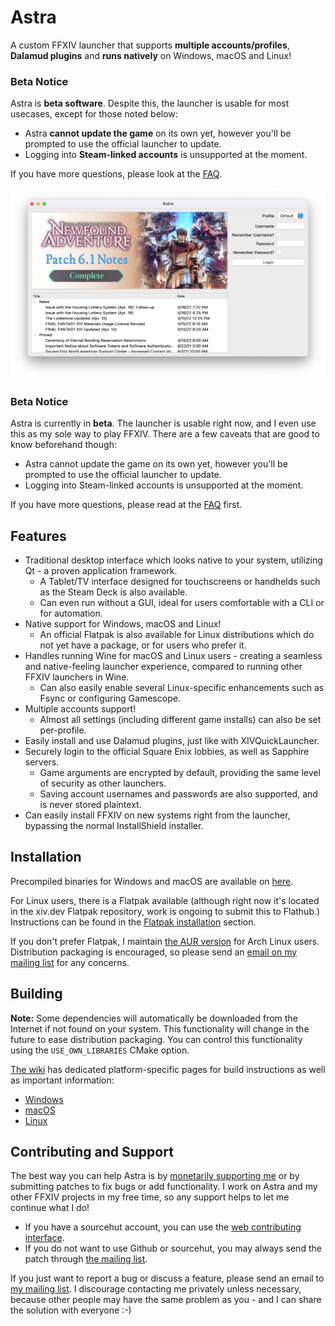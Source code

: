 # Astra

A custom FFXIV launcher that supports **multiple accounts/profiles**, **Dalamud plugins** and **runs natively** on
Windows, macOS and Linux!

### Beta Notice
Astra is **beta software**. Despite this, the launcher is usable for most usecases, except for those noted below:

* Astra **cannot update the game** on its own yet, however you'll be prompted to use the official launcher to update.
* Logging into **Steam-linked accounts** is unsupported at the moment.

If you have more questions, please look at the [FAQ](https://xiv.zone/astra/faq).

![Main Screenshot](misc/screenshot.png)

### Beta Notice
Astra is currently in **beta**. The launcher is usable right now, and I even use this as my sole way to play FFXIV.
There are a few caveats that are good to know beforehand though:

* Astra cannot update the game on its own yet, however you'll be prompted to use the official launcher to update.
* Logging into Steam-linked accounts is unsupported at the moment.

If you have more questions, please read at the [FAQ](https://xiv.zone/astra/faq) first.

## Features
* Traditional desktop interface which looks native to your system, utilizing Qt - a proven application framework.
  * A Tablet/TV interface designed for touchscreens or handhelds such as the Steam Deck is also available.
  * Can even run without a GUI, ideal for users comfortable with a CLI or for automation.
* Native support for Windows, macOS and Linux!
  * An official Flatpak is also available for Linux distributions which do not yet have a package, or for users who prefer it.
* Handles running Wine for macOS and Linux users - creating a seamless and native-feeling launcher experience, compared to running other FFXIV launchers in Wine.
  * Can also easily enable several Linux-specific enhancements such as Fsync or configuring Gamescope.
* Multiple accounts support!
  * Almost all settings (including different game installs) can also be set per-profile.
* Easily install and use Dalamud plugins, just like with XIVQuickLauncher. 
* Securely login to the official Square Enix lobbies, as well as Sapphire servers.
  * Game arguments are encrypted by default, providing the same level of security as other launchers.
  * Saving account usernames and passwords are also supported, and is never stored plaintext.
* Can easily install FFXIV on new systems right from the launcher, bypassing the normal InstallShield installer.

## Installation
Precompiled binaries for Windows and macOS are available on [here](https://xiv.zone/astra/install).

For Linux users, there is a Flatpak available (although right now it's located in the xiv.dev Flatpak repository, work is ongoing to submit this to Flathub.)
Instructions can be found in the [Flatpak installation](https://xiv.zone/astra/install/#linux) section.

If you don't prefer Flatpak, I maintain [the AUR version](https://aur.archlinux.org/packages/astra-launcher) for Arch
Linux users. Distribution packaging is encouraged, so please send an [email on my mailing list](https://lists.sr.ht/~redstrate/public-inbox) for any concerns.

## Building
**Note:** Some dependencies will automatically be downloaded from the Internet if not found  on your system. 
This functionality will change in the future to ease distribution packaging. You can control this functionality using
the `USE_OWN_LIBRARIES` CMake option.

[The wiki](https://man.sr.ht/~redstrate/astra/) has dedicated platform-specific pages for build instructions as well as important information:

* [Windows](https://man.sr.ht/~redstrate/astra/windows-usage.md)
* [macOS](https://man.sr.ht/~redstrate/astra/macos-usage.md)
* [Linux](https://man.sr.ht/~redstrate/astra/linux-usage.md)

## Contributing and Support

The best way you can help Astra is by [monetarily supporting me](https://ko-fi.com/redstrate) or by submitting patches to fix bugs or add functionality.
I work on Astra and my other FFXIV projects in my free time, so any support helps to let me  continue what I do!

* If you have a sourcehut account, you can use the [web contributing interface](https://git.sr.ht/~redstrate/astra/send-email).
* If you do not want to use Github or sourcehut, you may always send the patch through [the mailing list](https://lists.sr.ht/~redstrate/astra-dev).

If you just want to report a bug or discuss a feature, please send an email to [my mailing list](https://lists.sr.ht/~redstrate/public-inbox).
I discourage contacting me privately unless necessary, because other people may have the same problem as you - and I can share the solution with everyone :-)

